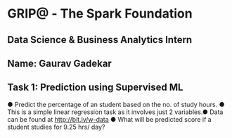 # GRIP@ - The Spark Foundation
## Data Science & Business Analytics Intern
## Name: Gaurav Gadekar
## Task 1: Prediction using Supervised ML
● Predict the percentage of an student based on the no. of study hours. ● This is a simple linear regression task as it involves just 2 variables.● Data can be found at http://bit.ly/w-data ● What will be predicted score if a student studies for 9.25 hrs/ day?
